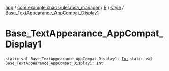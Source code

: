[app](../../../index.md) / [com.example.chaosruler.msa_manager](../../index.md) / [R](../index.md) / [style](index.md) / [Base_TextAppearance_AppCompat_Display1](.)

# Base_TextAppearance_AppCompat_Display1

`static val Base_TextAppearance_AppCompat_Display1: `[`Int`](https://kotlinlang.org/api/latest/jvm/stdlib/kotlin/-int/index.html)
`static val Base_TextAppearance_AppCompat_Display1: `[`Int`](https://kotlinlang.org/api/latest/jvm/stdlib/kotlin/-int/index.html)